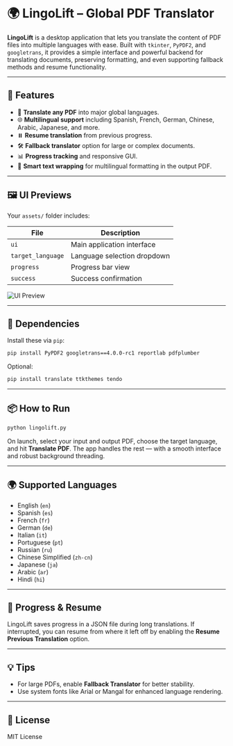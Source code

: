 # 🌍 LingoLift – Global PDF Translator

**LingoLift** is a desktop application that lets you translate the content of PDF files into multiple languages with ease. Built with `tkinter`, `PyPDF2`, and `googletrans`, it provides a simple interface and powerful backend for translating documents, preserving formatting, and even supporting fallback methods and resume functionality.

---

## 🚀 Features

- 📂 **Translate any PDF** into major global languages.
- 🌐 **Multilingual support** including Spanish, French, German, Chinese, Arabic, Japanese, and more.
- ⏸️ **Resume translation** from previous progress.
- 🛠️ **Fallback translator** option for large or complex documents.
- 📊 **Progress tracking** and responsive GUI.
- 📝 **Smart text wrapping** for multilingual formatting in the output PDF.

---

## 🖼️ UI Previews

Your `assets/` folder includes:

| File | Description |
|------|-------------|
| `ui` | Main application interface |
| `target_language` | Language selection dropdown |
| `progress` | Progress bar view |
| `success` | Success confirmation |

![UI Preview](./assets/ui)

---

## 🧰 Dependencies

Install these via `pip`:

```bash
pip install PyPDF2 googletrans==4.0.0-rc1 reportlab pdfplumber
```

Optional:

```bash
pip install translate ttkthemes tendo
```

---

## 📦 How to Run

```bash
python lingolift.py
```

On launch, select your input and output PDF, choose the target language, and hit **Translate PDF**. The app handles the rest — with a smooth interface and robust background threading.

---

## 🌍 Supported Languages

- English (`en`)
- Spanish (`es`)
- French (`fr`)
- German (`de`)
- Italian (`it`)
- Portuguese (`pt`)
- Russian (`ru`)
- Chinese Simplified (`zh-cn`)
- Japanese (`ja`)
- Arabic (`ar`)
- Hindi (`hi`)

---

## 📁 Progress & Resume

LingoLift saves progress in a JSON file during long translations. If interrupted, you can resume from where it left off by enabling the **Resume Previous Translation** option.

---

## 💡 Tips

- For large PDFs, enable **Fallback Translator** for better stability.
- Use system fonts like Arial or Mangal for enhanced language rendering.

---

## 📜 License

MIT License
